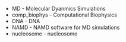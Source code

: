 * MD - Molecular Dyanmics Simulations
* comp_biophys - Computational Biophysics
* DNA - DNA
* NAMD - NAMD software for MD simulations
* nucleosome - nucleosome

